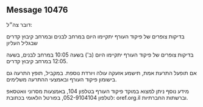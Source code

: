 ## Message 10476

דובר צה״ל:

בדיקות צופרים של פיקוד העורף יתקיימו היום במרחב לבנים ובמרחב קיבוץ קדרים שבגליל העליון

בדיקות צופרים של פיקוד העורף יתקיימו היום (ב') בשעה 10:05 במרחב לבנים, בשעה 12:05 במרחב קיבוץ קדרים.

אם תופעל התרעת אמת, תישמע אזעקה עולה ויורדת נוספת.
במקביל, תופץ התרעה גם בישומון פיקוד העורף ובאמצעי ההתרעה משלימים.

מידע נוסף ניתן למצוא במוקד פיקוד העורף בטלפון 104, באמצעות מסרוני וואטסאפ לטלפון 052-9104104, בפורטל הלאומי בכתובת: oref.org.il וברשתות החברתיות.

